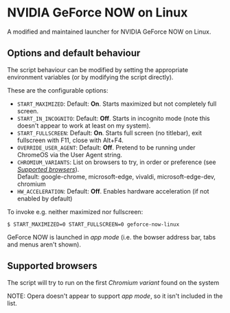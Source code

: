 # NVIDIA GeForce NOW on Linux

A modified and maintained launcher for NVIDIA GeForce NOW on Linux.

## Options and default behaviour

The script behaviour can be modified by setting the appropriate environment variables (or by modifying the script directly).

These are the configurable options:

- `START_MAXIMIZED`: Default: **On**. Starts maximized but not completely full screen.
- `START_IN_INCOGNITO`: Default: **Off**. Starts in incognito mode (note this doesn't appear to work at least on my system).
- `START_FULLSCREEN`: Default: **On**. Starts full screen (no titlebar), exit fullscreen with F11, close with Alt+F4.
- `OVERRIDE_USER_AGENT`: Default: **Off**. Pretend to be running under ChromeOS via the User Agent string.
- `CHROMIUM_VARIANTS`: List on browsers to try, in order or preference (see [*Supported browsers*](#supported_browsers)). \
    Default: google-chrome, microsoft-edge, vivaldi, microsoft-edge-dev, chromium
- `HW_ACCELERATION`: Default: **Off**. Enables hardware acceleration (if not enabled by default)

To invoke e.g. neither maximized nor fullscreen:
```shell
$ START_MAXIMIZED=0 START_FULLSCREEN=0 geforce-now-linux
```

GeForce NOW is launched in *app mode* (i.e. the bowser address bar, tabs and menus aren't shown).

## Supported browsers <a name="supported_browsers"></a>

The script will try to run on the first *Chromium variant* found on the system

NOTE: Opera doesn't appear to support *app mode*, so it isn't included in the list.
